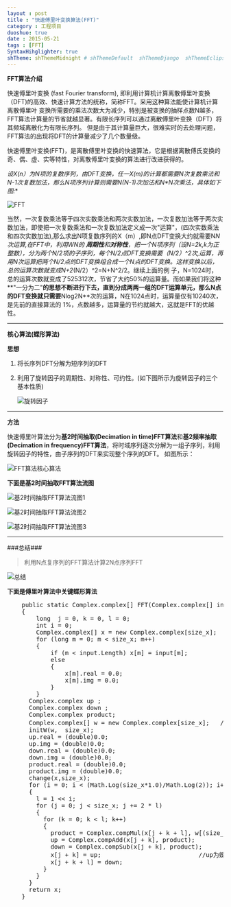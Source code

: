 ```yaml
---
layout : post
title : "快速傅里叶变换算法(FFT)"
category : 工程项目
duoshuo: true
date : 2015-05-21
tags : [FFT]
SyntaxHihglighter: true
shTheme: shThemeMidnight # shThemeDefault  shThemeDjango  shThemeEclipse  shThemeEmacs  shThemeFadeToGrey  shThemeMidnight  shThemeRDark
---
```


**FFT算法介绍**

快速傅里叶变换 (fast Fourier transform), 即利用计算机计算离散傅里叶变换（DFT)的高效、快速计算方法的统称，简称FFT。采用这种算法能使计算机计算离散傅里叶
变换所需要的乘法次数大为减少，特别是被变换的抽样点数N越多，FFT算法计算量的节省就越显著。有限长序列可以通过离散傅里叶变换（DFT）将其频域离散化为有限长序列。
但是由于其计算量巨大，很难实时的去处理问题，FFT算法的出现将DFT的计算量减少了几个数量级。

<!-- more -->

快速傅里叶变换(FFT)，是离散傅里叶变换的快速算法，它是根据离散傅氏变换的奇、偶、虚、实等特性，对离散傅里叶变换的算法进行改进获得的。

**设X(n）为N项的复数序列，由DFT变换，任一X(m)的计算都需要N次复数乘法和N-1次复数加法，那么N项序列计算则需要N*(N-1)次加法和N*N次乘法，具体如下图:**

![FFT](/res/img/blog/2015/05/21/fft.png)

当然，一次复数乘法等于四次实数乘法和两次实数加法，一次复数加法等于两次实数加法，即使把一次复数乘法和一次复数加法定义成一次"运算"，(四次实数乘法和四次实数加法),那么求出N项复数序列的X（m）,即N点DFT变换大约就需要N*N次运算,在FFT中，利用WN的
**周期性**和**对称性**，把一个N项序列（设N=2k,k为正整数），分为两个N/2项的子序列，每个N/2点DFT变换需要（N/2）^2次,运算，再用N次运算把两个N/2点的DFT变换组合成一个N点的DFT变换。这样变换以后，总的运算次数就变成N+2*(N/2）^2=N+N^2/2。继续上面的例
子，N=1024时，总的运算次数就变成了525312次，节省了大约50%的运算量。而如果我们将这种**"一分为二"**的思想不断进行下去，直到分成两两一组的DFT运算单元，那么N点的DFT变换就只需要**Nlog2N**次的运算，N在1024点时，运算量仅有10240次，是先前的直接算法的
1%，点数越多，运算量的节约就越大，这就是FFT的优越性。

---

**核心算法(蝶形算法)**

**思想**

1. 将长序列DFT分解为短序列的DFT
2. 利用了旋转因子的周期性、对称性、可约性。(如下图所示为旋转因子的三个基本性质)

	![旋转因子](/res/img/blog/2015/05/21/pic1.png)
	
---

**方法**

快速傅里叶算法分为**基2时间抽取(Decimation in time)FFT算法**和**基2频率抽取(Decimation in frequency)FFT算法**，将时域序列逐次分解为一组子序列，利用旋转因子的特性，由子序列的DFT来实现整个序列的DFT。
如图所示：

![FFT算法核心算法](/res/img/blog/2015/05/21/pic2.png)

**下面是基2时间抽取FFT算法流图**

![基2时间抽取FFT算法流图1](/res/img/blog/2015/05/21/pic3.png)

![基2时间抽取FFT算法流图2](/res/img/blog/2015/05/21/pic4.png)

![基2时间抽取FFT算法流图3](/res/img/blog/2015/05/21/pic5.png)
	
---

###总结###


>利用N点复序列的FFT算法计算2N点序列FFT

![总结](/res/img/blog/2015/05/21/pic6.png)

**下面是傅里叶算法中关键蝶形算法**

<pre class="brush: c; ">
	public static Complex.complex[] FFT(Complex.complex[] input,long size_x)
	{
	    long  j = 0, k = 0, l = 0;
	    int i = 0;
	    Complex.complex[] x = new Complex.complex[size_x];
	    for (long m = 0; m < size_x; m++)
	    {
	        if (m < input.Length) x[m] = input[m];
	        else
	        {
	            x[m].real = 0.0;
	            x[m].img = 0.0;
	        }
	    }
	  Complex.complex up ;
	  Complex.complex down ;
	  Complex.complex product;
	  Complex.complex[] w = new Complex.complex[size_x];   //计算辅助数组
	  initW(w,  size_x);
	  up.real = (double)0.0;
	  up.img = (double)0.0;
	  down.real = (double)0.0;
	  down.img = (double)0.0;
	  product.real = (double)0.0;
	  product.img = (double)0.0;
	  change(x,size_x);
	  for (i = 0; i < (Math.Log(size_x*1.0)/Math.Log(2)); i++)
	  {
	    l = 1 << i;
	    for (j = 0; j < size_x; j += 2 * l)
	    {
	      for (k = 0; k < l; k++)
	      {
	        product = Complex.compMul(x[j + k + l], w[(size_x / 2 / l) * k]);
	        up = Complex.compAdd(x[j + k], product);
	        down = Complex.compSub(x[j + k], product);
	        x[j + k] = up;                           //up为蝶形单元右上方的值
	        x[j + k + l] = down;
	      }
	    }
	  }
	  return x;
	}
</pre>






